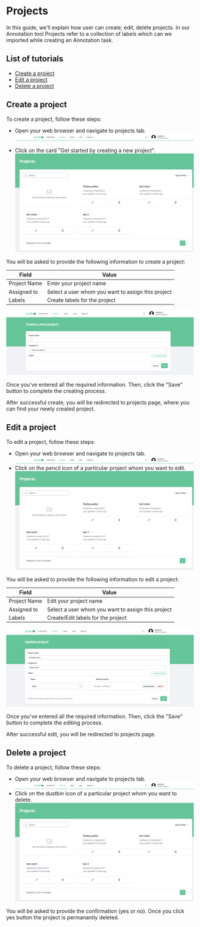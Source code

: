 
# Projects

In this guide, we'll explain how user can create, edit, delete projects. In our Annotation tool Projects refer to a collection of labels which can we imported while creating an Annotation task.
## List of tutorials

- [Create a project](#create-a-project)
- [Edit a project](#edit-a-project)
- [Delete a project](#delete-a-project)

## Create a project

To create a project, follow these steps:

- Open your web browser and navigate to projects tab.
![alt text](../assets/project-appbar.png)

- Click on the card "Get started by creating a new project".
![alt text](../assets/project-page.png)

You will be asked to provide the following information to create a project:

| Field             | Value                                                                |
| ----------------- | ------------------------------------------------------------------ |
| Project Name |  Enter your project name |
| Assigned to |  Select a user whom you want to assign this project  |
| Labels |  Create labels for the project |

![alt text](../assets/project-add.png)

Once you've entered all the required information. Then, click the "Save" button to complete the creating process.

After successful create, you will be redirected to projects page, where you can find your newly created project.

## Edit a project

To edit a project, follow these steps:

- Open your web browser and navigate to projects tab.
![alt text](../assets/project-appbar.png)
- Click on the pencil icon of a particular project whom you want to edit.
![alt text](../assets/project-page.png)

You will be asked to provide the following information to edit a project:

| Field             | Value                                                                |
| ----------------- | ------------------------------------------------------------------ |
| Project Name |  Edit your project name |
| Assigned to |  Select a user whom you want to assign this project  |
| Labels |  Create/Edit labels for the project |

![alt text](../assets/project-edit.png)

Once you've entered all the required information. Then, click the "Save" button to complete the editing process.

After successful edit, you will be redirected to projects page.

## Delete a project

To delete a project, follow these steps:

- Open your web browser and navigate to projects tab.
![alt text](../assets/project-appbar.png)
- Click on the dustbin icon of a particular project whom you want to delete.
![alt text](../assets/project-page.png)

You will be asked to provide the confirmation (yes or no). Once you click yes button the project is permanantly deleted. 